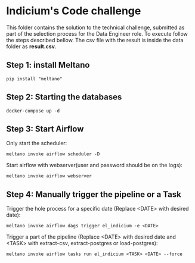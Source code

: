 # Indicium's Code challenge
This folder contains the solution to the technical challenge, submitted as part of the selection process for the Data Engineer role.
To execute follow the steps described bellow. The csv file with the result is inside the data folder as **result.csv**.

## Step 1: install Meltano
```
pip install "meltano"
```

## Step 2: Starting the databases
```
docker-compose up -d
```

## Step 3: Start Airflow
Only start the scheduler:
```
meltano invoke airflow scheduler -D
```
Start airflow with webserver(user and password should be on the logs):
```
meltano invoke airflow webserver
```

## Step 4: Manually trigger the pipeline or a Task

Trigger the hole process for a specific date (Replace \<DATE> with desired date):
```
meltano invoke airflow dags trigger el_indicium -e <DATE>
```

Trigger a part of the pipeline (Replace \<DATE> with desired date and \<TASK> with extract-csv, extract-postgres or load-postgres):
```
meltano invoke airflow tasks run el_indicium <TASK> <DATE> --force
```
